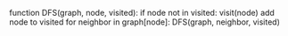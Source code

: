 function DFS(graph, node, visited):
    if node not in visited:
        visit(node)
        add node to visited
        for neighbor in graph[node]:
            DFS(graph, neighbor, visited)